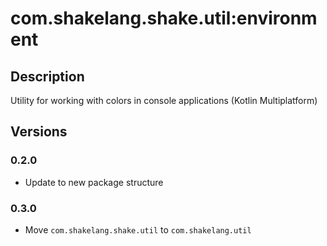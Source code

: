 # com.shakelang.shake.util:environment

## Description

Utility for working with colors in console applications (Kotlin Multiplatform)

## Versions

### 0.2.0

* Update to new package structure

### 0.3.0

* Move `com.shakelang.shake.util` to `com.shakelang.util`